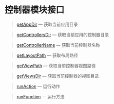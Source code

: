 控制器模块接口
==============

> [getAppDir](https://coding.net/u/emerge/p/asp-vc-framework/git/blob/master/Docs/Api/Controller/getAppDir.md) &mdash; 获取当前应用目录

> [getControllersDir](https://coding.net/u/emerge/p/asp-vc-framework/git/blob/master/Docs/Api/Controller/getControllersDir.md) &mdash; 获取当前应用的控制器目录

> [getControllerName](https://coding.net/u/emerge/p/asp-vc-framework/git/blob/master/Docs/Api/Controller/getControllerName.md) &mdash; 获取当前控制器名称

> [getLayoutPath](https://coding.net/u/emerge/p/asp-vc-framework/git/blob/master/Docs/Api/Controller/getLayoutPath.md) &mdash; 获取布局路径

> [getViewPath](https://coding.net/u/emerge/p/asp-vc-framework/git/blob/master/Docs/Api/Controller/getViewPath.md) &mdash; 获取当前控制器视图路径

> [getViewsDir](https://coding.net/u/emerge/p/asp-vc-framework/git/blob/master/Docs/Api/Controller/getViewsDir.md) &mdash; 获取当前控制器的视图目录

> [runAction](https://coding.net/u/emerge/p/asp-vc-framework/git/blob/master/Docs/Api/Controller/runAction.md) &mdash; 运行动作

> [runFunction](https://coding.net/u/emerge/p/asp-vc-framework/git/blob/master/Docs/Api/Controller/runFunction.md) &mdash; 运行方法